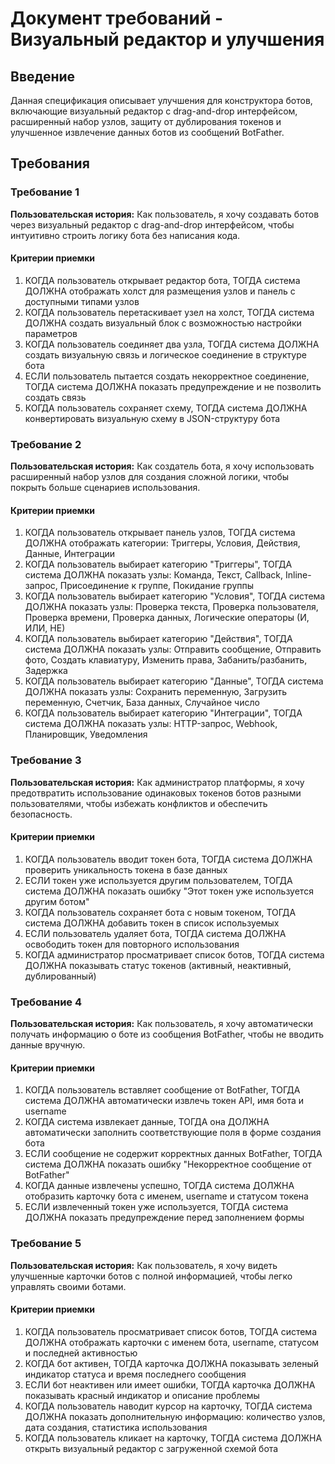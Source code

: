 # Документ требований - Визуальный редактор и улучшения

## Введение

Данная спецификация описывает улучшения для конструктора ботов, включающие визуальный редактор с drag-and-drop интерфейсом, расширенный набор узлов, защиту от дублирования токенов и улучшенное извлечение данных ботов из сообщений BotFather.

## Требования

### Требование 1

**Пользовательская история:** Как пользователь, я хочу создавать ботов через визуальный редактор с drag-and-drop интерфейсом, чтобы интуитивно строить логику бота без написания кода.

#### Критерии приемки

1. КОГДА пользователь открывает редактор бота, ТОГДА система ДОЛЖНА отображать холст для размещения узлов и панель с доступными типами узлов
2. КОГДА пользователь перетаскивает узел на холст, ТОГДА система ДОЛЖНА создать визуальный блок с возможностью настройки параметров
3. КОГДА пользователь соединяет два узла, ТОГДА система ДОЛЖНА создать визуальную связь и логическое соединение в структуре бота
4. ЕСЛИ пользователь пытается создать некорректное соединение, ТОГДА система ДОЛЖНА показать предупреждение и не позволить создать связь
5. КОГДА пользователь сохраняет схему, ТОГДА система ДОЛЖНА конвертировать визуальную схему в JSON-структуру бота

### Требование 2

**Пользовательская история:** Как создатель бота, я хочу использовать расширенный набор узлов для создания сложной логики, чтобы покрыть больше сценариев использования.

#### Критерии приемки

1. КОГДА пользователь открывает панель узлов, ТОГДА система ДОЛЖНА отображать категории: Триггеры, Условия, Действия, Данные, Интеграции
2. КОГДА пользователь выбирает категорию "Триггеры", ТОГДА система ДОЛЖНА показать узлы: Команда, Текст, Callback, Inline-запрос, Присоединение к группе, Покидание группы
3. КОГДА пользователь выбирает категорию "Условия", ТОГДА система ДОЛЖНА показать узлы: Проверка текста, Проверка пользователя, Проверка времени, Проверка данных, Логические операторы (И, ИЛИ, НЕ)
4. КОГДА пользователь выбирает категорию "Действия", ТОГДА система ДОЛЖНА показать узлы: Отправить сообщение, Отправить фото, Создать клавиатуру, Изменить права, Забанить/разбанить, Задержка
5. КОГДА пользователь выбирает категорию "Данные", ТОГДА система ДОЛЖНА показать узлы: Сохранить переменную, Загрузить переменную, Счетчик, База данных, Случайное число
6. КОГДА пользователь выбирает категорию "Интеграции", ТОГДА система ДОЛЖНА показать узлы: HTTP-запрос, Webhook, Планировщик, Уведомления

### Требование 3

**Пользовательская история:** Как администратор платформы, я хочу предотвратить использование одинаковых токенов ботов разными пользователями, чтобы избежать конфликтов и обеспечить безопасность.

#### Критерии приемки

1. КОГДА пользователь вводит токен бота, ТОГДА система ДОЛЖНА проверить уникальность токена в базе данных
2. ЕСЛИ токен уже используется другим пользователем, ТОГДА система ДОЛЖНА показать ошибку "Этот токен уже используется другим ботом"
3. КОГДА пользователь сохраняет бота с новым токеном, ТОГДА система ДОЛЖНА добавить токен в список используемых
4. ЕСЛИ пользователь удаляет бота, ТОГДА система ДОЛЖНА освободить токен для повторного использования
5. КОГДА администратор просматривает список ботов, ТОГДА система ДОЛЖНА показывать статус токенов (активный, неактивный, дублированный)

### Требование 4

**Пользовательская история:** Как пользователь, я хочу автоматически получать информацию о боте из сообщения BotFather, чтобы не вводить данные вручную.

#### Критерии приемки

1. КОГДА пользователь вставляет сообщение от BotFather, ТОГДА система ДОЛЖНА автоматически извлечь токен API, имя бота и username
2. КОГДА система извлекает данные, ТОГДА она ДОЛЖНА автоматически заполнить соответствующие поля в форме создания бота
3. ЕСЛИ сообщение не содержит корректных данных BotFather, ТОГДА система ДОЛЖНА показать ошибку "Некорректное сообщение от BotFather"
4. КОГДА данные извлечены успешно, ТОГДА система ДОЛЖНА отобразить карточку бота с именем, username и статусом токена
5. ЕСЛИ извлеченный токен уже используется, ТОГДА система ДОЛЖНА показать предупреждение перед заполнением формы

### Требование 5

**Пользовательская история:** Как пользователь, я хочу видеть улучшенные карточки ботов с полной информацией, чтобы легко управлять своими ботами.

#### Критерии приемки

1. КОГДА пользователь просматривает список ботов, ТОГДА система ДОЛЖНА отображать карточки с именем бота, username, статусом и последней активностью
2. КОГДА бот активен, ТОГДА карточка ДОЛЖНА показывать зеленый индикатор статуса и время последнего сообщения
3. ЕСЛИ бот неактивен или имеет ошибки, ТОГДА карточка ДОЛЖНА показывать красный индикатор и описание проблемы
4. КОГДА пользователь наводит курсор на карточку, ТОГДА система ДОЛЖНА показать дополнительную информацию: количество узлов, дата создания, статистика использования
5. КОГДА пользователь кликает на карточку, ТОГДА система ДОЛЖНА открыть визуальный редактор с загруженной схемой бота